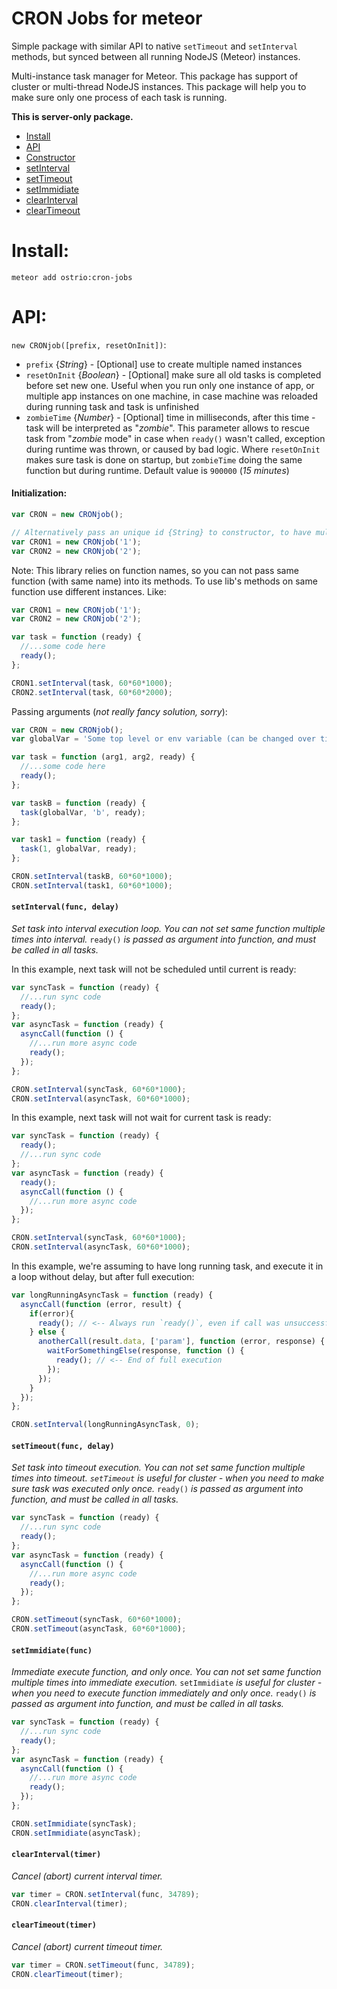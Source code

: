 CRON Jobs for meteor
========
Simple package with similar API to native `setTimeout` and `setInterval` methods, but synced between all running NodeJS (Meteor) instances.

Multi-instance task manager for Meteor. This package has support of cluster or multi-thread NodeJS instances. This package will help you to make sure only one process of each task is running.

__This is server-only package.__

- [Install](https://github.com/VeliovGroup/Meteor-CRON-jobs#install)
- [API](https://github.com/VeliovGroup/Meteor-CRON-jobs#api)
- [Constructor](https://github.com/VeliovGroup/Meteor-CRON-jobs#initialization)
- [setInterval](https://github.com/VeliovGroup/Meteor-CRON-jobs#setintervalfunc-delay)
- [setTimeout](https://github.com/VeliovGroup/Meteor-CRON-jobs#settimeoutfunc-delay)
- [setImmidiate](https://github.com/VeliovGroup/Meteor-CRON-jobs#setimmidiatefunc)
- [clearInterval](https://github.com/VeliovGroup/Meteor-CRON-jobs#clearintervaltimer)
- [clearTimeout](https://github.com/VeliovGroup/Meteor-CRON-jobs#cleartimeouttimer)

Install:
========
```shell
meteor add ostrio:cron-jobs
```

API:
========
`new CRONjob([prefix, resetOnInit])`:

 - `prefix` {*String*} - [Optional] use to create multiple named instances
 - `resetOnInit` {*Boolean*} - [Optional] make sure all old tasks is completed before set new one. Useful when you run only one instance of app, or multiple app instances on one machine, in case machine was reloaded during running task and task is unfinished
 - `zombieTime` {*Number*} - [Optional] time in milliseconds, after this time - task will be interpreted as "*zombie*". This parameter allows to rescue task from "*zombie* mode" in case when `ready()` wasn't called, exception during runtime was thrown, or caused by bad logic. Where `resetOnInit` makes sure task is done on startup, but `zombieTime` doing the same function but during runtime. Default value is `900000` (*15 minutes*)

#### Initialization:
```javascript
var CRON = new CRONjob();

// Alternatively pass an unique id {String} to constructor, to have multiple CRONs:
var CRON1 = new CRONjob('1');
var CRON2 = new CRONjob('2');
```

Note: This library relies on function names, so you can not pass same function (with same name) into its methods. To use lib's methods on same function use different instances. Like:

```javascript
var CRON1 = new CRONjob('1');
var CRON2 = new CRONjob('2');

var task = function (ready) {
  //...some code here
  ready();
};

CRON1.setInterval(task, 60*60*1000);
CRON2.setInterval(task, 60*60*2000);
```

Passing arguments (*not really fancy solution, sorry*):
```javascript
var CRON = new CRONjob();
var globalVar = 'Some top level or env variable (can be changed over time)';

var task = function (arg1, arg2, ready) {
  //...some code here
  ready();
};

var taskB = function (ready) {
  task(globalVar, 'b', ready);
};

var task1 = function (ready) {
  task(1, globalVar, ready);
};

CRON.setInterval(taskB, 60*60*1000);
CRON.setInterval(task1, 60*60*1000);
```


#### `setInterval(func, delay)`
*Set task into interval execution loop. You can not set same function multiple times into interval.*
`ready()` *is passed as argument into function, and must be called in all tasks.*

In this example, next task will not be scheduled until current is ready:
```javascript
var syncTask = function (ready) {
  //...run sync code
  ready();
};
var asyncTask = function (ready) {
  asyncCall(function () {
    //...run more async code
    ready();
  });
};

CRON.setInterval(syncTask, 60*60*1000);
CRON.setInterval(asyncTask, 60*60*1000);
```

In this example, next task will not wait for current task is ready:
```javascript
var syncTask = function (ready) {
  ready();
  //...run sync code
};
var asyncTask = function (ready) {
  ready();
  asyncCall(function () {
    //...run more async code
  });
};

CRON.setInterval(syncTask, 60*60*1000);
CRON.setInterval(asyncTask, 60*60*1000);
```

In this example, we're assuming to have long running task, and execute it in a loop without delay, but after full execution:
```javascript
var longRunningAsyncTask = function (ready) {
  asyncCall(function (error, result) {
    if(error){
      ready(); // <-- Always run `ready()`, even if call was unsuccessful
    } else {
      anotherCall(result.data, ['param'], function (error, response) {
        waitForSomethingElse(response, function () {
          ready(); // <-- End of full execution
        });
      });
    }
  });
};

CRON.setInterval(longRunningAsyncTask, 0);
```

#### `setTimeout(func, delay)`
*Set task into timeout execution. You can not set same function multiple times into timeout.*
*`setTimeout` is useful for cluster - when you need to make sure task was executed only once.*
`ready()` *is passed as argument into function, and must be called in all tasks.*

```javascript
var syncTask = function (ready) {
  //...run sync code
  ready();
};
var asyncTask = function (ready) {
  asyncCall(function () {
    //...run more async code
    ready();
  });
};

CRON.setTimeout(syncTask, 60*60*1000);
CRON.setTimeout(asyncTask, 60*60*1000);
```

#### `setImmidiate(func)`
*Immediate execute function, and only once. You can not set same function multiple times into immediate execution.*
`setImmidiate` *is useful for cluster - when you need to execute function immediately and only once.*
`ready()` *is passed as argument into function, and must be called in all tasks.*

```javascript
var syncTask = function (ready) {
  //...run sync code
  ready();
};
var asyncTask = function (ready) {
  asyncCall(function () {
    //...run more async code
    ready();
  });
};

CRON.setImmidiate(syncTask);
CRON.setImmidiate(asyncTask);
```

#### `clearInterval(timer)`
*Cancel (abort) current interval timer.*

```javascript
var timer = CRON.setInterval(func, 34789);
CRON.clearInterval(timer);
```

#### `clearTimeout(timer)`
*Cancel (abort) current timeout timer.*

```javascript
var timer = CRON.setTimeout(func, 34789);
CRON.clearTimeout(timer);
```